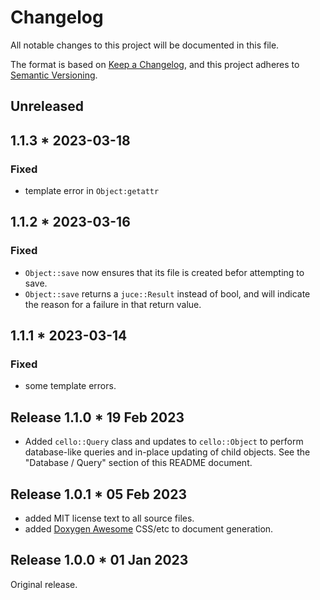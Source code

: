 # Changelog

All notable changes to this project will be documented in this file.

The format is based on [Keep a Changelog](https://keepachangelog.com/en/1.0.0/),
and this project adheres to [Semantic Versioning](https://semver.org/spec/v2.0.0.html).

## Unreleased 

## 1.1.3 * 2023-03-18 
### Fixed 

- template error in `Object:getattr`

## 1.1.2 * 2023-03-16 
### Fixed

- `Object::save` now ensures that its file is created befor attempting to save.
- `Object::save` returns a `juce::Result` instead of bool, and will indicate the reason for a failure in that return value. 

## 1.1.1 * 2023-03-14 
### Fixed 
- some template errors. 

## Release 1.1.0 * 19 Feb 2023
- Added `cello::Query` class and updates to `cello::Object` to perform database-like queries and in-place updating of child objects. See the "Database / Query" section of this README document. 

## Release 1.0.1 * 05 Feb 2023

- added MIT license text to all source files. 
- added [Doxygen Awesome](https://github.com/jothepro/doxygen-awesome-css) CSS/etc to document generation.

## Release 1.0.0 * 01 Jan 2023

Original release. 